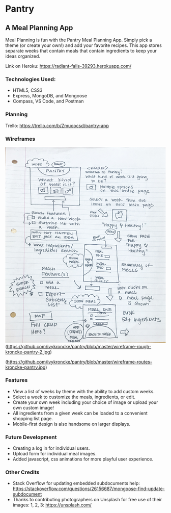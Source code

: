 # Pantry
## A Meal Planning App

Meal Planning is fun with the Pantry Meal Planning App. Simply pick a theme (or create your own!) and add your favorite recipes. This app stores separate weeks that contain meals that contain ingredients to keep your ideas organized.

Link on Heroku: 
https://radiant-falls-39293.herokuapp.com/

### Technologies Used:
* HTML5, CSS3
* Express, MongoDB, and Mongoose
* Compass, VS Code, and Postman

### Planning

Trello: https://trello.com/b/Zmuoocsd/pantry-app

### Wireframes
![wireframe here](https://github.com/ivykroncke/pantry/blob/master/wireframe-rough-kroncke-pantry-1.jpg)
(https://github.com/ivykroncke/pantry/blob/master/wireframe-rough-kroncke-pantry-2.jpg)

(https://github.com/ivykroncke/pantry/blob/master/wireframe-routes-kroncke-pantry.jpg)


### Features
* View a list of weeks by theme with the ability to add custom weeks.
* Select a week to customize the meals, ingredients, or edit.
* Create your own week including your choice of image or upload your own custom image!
* All ingredients from a given week can be loaded to a convenient shopping list page.
* Mobile-first design is also handsome on larger displays.


### Future Development
* Creating a log in for individual users.
* Upload form for individual meal images.
* Added javascript, css animations for more playful user experience.

### Other Credits

* Stack Overflow for updating embedded subdocuments help: https://stackoverflow.com/questions/26156687/mongoose-find-update-subdocument
* Thanks to contributing photographers on Unsplash for free use of their images: 1, 2, 3: https://unsplash.com/
